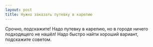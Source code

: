 ```yaml
---
layout: post 
title: Нужно заказать путевку в карелию 
--- 
```

Срочно, подскажите! Надо путевку в карелию, но в городе ничего подходящего не нашёл! Надо быстро найти хороший вариант, подскажите советом.